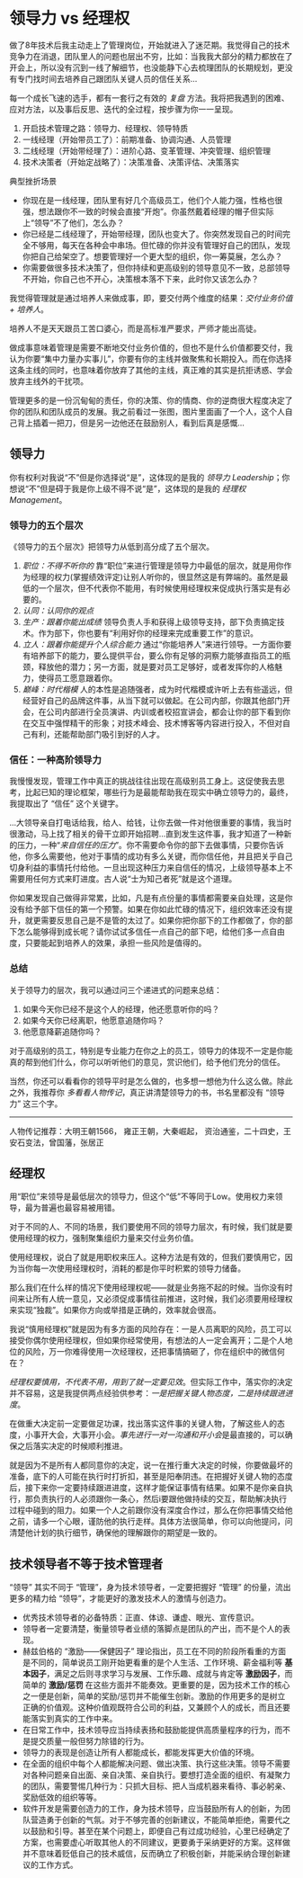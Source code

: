 # 领导力 vs 经理权


做了8年技术后我主动走上了管理岗位，开始就进入了迷茫期。我觉得自己的技术竞争力在消退，团队里人的问题也层出不穷，比如：当我我大部分的精力都放在了开会上，所以没有沉到一线了解细节，也没能静下心去梳理团队的长期规划，更没有专门找时间去培养自己跟团队关键人员的信任关系...

每一个成长飞速的选手，都有一套行之有效的 *复盘* 方法。我将把我遇到的困难、应对方法，以及事后反思、迭代的全过程，按步骤为你一一呈现。

1. 开启技术管理之路：领导力、经理权、领导特质
2. 一线经理（开始带员工了）：前期准备、协调沟通、人员管理
3. 二线经理（开始带经理了）：进阶心路、变革管理、冲突管理、组织管理
4. 技术决策者（开始定战略了）：决策准备、决策评估、决策落实

典型挫折场景
* 你现在是一线经理，团队里有好几个高级员工，他们个人能力强，性格也很强，想法跟你不一致的时候会直接“开炮”。你虽然戴着经理的帽子但实际上“领导”不了他们，怎么办？
* 你已经是二线经理了，开始带经理，团队也变大了。你突然发现自己的时间完全不够用，每天在各种会中串场。但忙碌的你并没有管理好自己的团队，发现你把自己给架空了。想要管理好一个更大型的组织，你一筹莫展，怎么办？
* 你需要做很多技术决策了，但你持续和更高级别的领导意见不一致，总部领导不开始，你自己也不开心，决策根本落不下来，此时你又该怎么办？

我觉得管理就是通过培养人来做成事，即，要交付两个维度的结果：*交付业务价值 + 培养人*。

培养人不是天天跟员工苦口婆心，而是高标准严要求，严师才能出高徒。

做成事意味着管理是需要不断地交付业务价值的，但也不是什么价值都要交付，我认为你要“集中力量办实事儿”，你要有你的主线并做聚焦和长期投入。而在你选择这条主线的同时，也意味着你放弃了其他的主线，真正难的其实是抗拒诱惑、学会放弃主线外的干扰项。

管理更多的是一份沉甸甸的责任，你的决策、你的情商、你的逆商很大程度决定了你的团队和团队成员的发展。我之前看过一张图，图片里面画了一个人，这个人自己背上插着一把刀，但是另一边他还在鼓励别人，看到后真是感慨...


## 领导力

你有权利对我说“不”但是你选择说“是”，这体现的是我的 *领导力 Leadership*；你想说“不”但是碍于我是你上级不得不说“是”，这体现的是我的 *经理权 Management*。

### 领导力的五个层次

《领导力的五个层次》把领导力从低到高分成了五个层次。
1. *职位：不得不听你的* 靠“职位”来进行管理是领导力中最低的层次，就是用你作为经理的权力(掌握绩效评定)让别人听你的，很显然这是有弊端的。虽然是最低的一个层次，但不代表你不能用，有时候使用经理权来促成执行落实是有必要的。
2. *认同：认同你的观点*
3. *生产：跟着你能出成绩* 领导负责人手和获得上级领导支持，部下负责搞定技术。作为部下，你也要有“利用好你的经理来完成重要工作”的意识。
4. *立人：跟着你能提升个人综合能力* 通过“你能培养人”来进行领导。一方面你要有培养部下的能力，要么提供平台，要么你有足够的洞察力能够直指员工的瓶颈，释放他的潜力；另一方面，就是要对员工足够好，或者发挥你的人格魅力，使得员工愿意跟着你。
5. *巅峰：时代楷模* 人的本性是追随强者，成为时代楷模或许听上去有些遥远，但经营好自己的品牌这件事，从当下就可以做起。在公司内部，你跟其他部门开会，在公司内部进行全员演讲、内训或者校招宣讲会，都会让你的部下看到你在交互中强悍精干的形象；对技术峰会、技术博客等内容进行投入，不但对自己有利，还能帮助部门吸引到好的人才。

### 信任：一种高阶领导力

我慢慢发现，管理工作中真正的挑战往往出现在高级别员工身上。这促使我去思考，比起已知的理论框架，哪些行为是最能帮助我在现实中确立领导力的，最终，我提取出了 “信任” 这个关键字。

...大领导亲自打电话给我，给人、给钱，让你去做一件对他很重要的事情，我当时很激动，马上找了相关的骨干立即开始招聘...直到发生这件事，我才知道了一种新的压力，一种“*来自信任的压力*”。你不需要命令你的部下去做事情，只要你告诉他，你多么需要他，他对于事情的成功有多么关键，而你信任他，并且把关乎自己切身利益的事情托付给他。一旦出现这种压力来自信任的情况，上级领导基本上不需要用任何方式来盯进度。古人说“士为知己者死”就是这个道理。

你如果发现自己做得非常累，比如，凡是有点份量的事情都需要亲自处理，这是你没有给予部下信任的第一个预警。如果在你如此忙碌的情况下，组织效率还没有提升，就更需要反思自己是不是管的太过了。如果你把你部下的工作都做了，你的部下怎么能够得到成长呢？请你试试多信任一点自己的部下吧，给他们多一点自由度，只要能起到培养人的效果，承担一些风险是值得的。

### 总结

关于领导力的层次，我可以通过问三个递进式的问题来总结：
1. 如果今天你已经不是这个人的经理，他还愿意听你的吗？
2. 如果今天你已经离职，他愿意追随你吗？
3. 他愿意降薪追随你吗？

对于高级别的员工，特别是专业能力在你之上的员工，领导力的体现不一定是你能真的帮到他们什么，你可以听听他们的意见，赏识他们，给予他们充分的信任。

当然，你还可以看看你的领导平时是怎么做的，也多想一想他为什么这么做。除此之外，我推荐你 *多看看人物传记*，真正讲清楚领导力的书，书名里都没有 “领导力” 这三个字。

-------

人物传记推荐：大明王朝1566， 雍正王朝，大秦崛起， 资治通鉴，二十四史，王安石变法，曾国藩，张居正



## 经理权

用“职位”来领导是最低层次的领导力，但这个“低”不等同于Low。使用权力来领导，最为普遍也最容易被用错。

对于不同的人、不同的场景，我们要使用不同的领导力层次，有时候，我们就是要使用经理的权力，强制聚集组织力量来交付业务价值。

使用经理权，说白了就是用职权来压人。这种方法是有效的，但我们要慎用它，因为当你每一次使用经理权时，消耗的都是你平时积累的领导力储备。

那么我们在什么样的情况下使用经理权呢——就是业务拖不起的时候。当你没有时间来让所有人统一意见，又必须促成事情往前推进，这时候，我们必须要用经理权来实现“独裁”。如果你方向或举措是正确的，效率就会很高。


我说“慎用经理权”就是因为有多方面的风险存在：一是人员离职的风险，员工可以接受你偶尔使用经理权，但如果你经常使用，有想法的人一定会离开；二是个人地位的风险，万一你难得使用一次经理权，还把事情搞砸了，你在组织中的微信何在？

*经理权要慎用，不代表不用，用到了就一定要见效*。但实际工作中，落实你的决定并不容易，这是我提供两点经验供参考：*一是把握关键人物态度，二是持续跟进进度*。

在做重大决定前一定要做足功课，找出落实这件事的关键人物，了解这些人的态度，小事开大会，大事开小会。*事先进行一对一沟通和开小会*是最直接的，可以确保之后落实决定的时候顺利推进。

就是因为不是所有人都同意你的决定，说一在推行重大决定的时候，你要做最坏的准备，底下的人可能在执行时打折扣，甚至是阳奉阴违。在把握好关键人物的态度后，接下来你一定要持续跟进进度，这样才能保证事情有结果。如果不是你亲自执行，那负责执行的人必须跟你一条心，然后i要跟他做持续的交互，帮助解决执行过程中碰到的阻力。如果一个人之前跟你没有深度合作过，那么在你把事情交给他之前，请多一个心眼，谨防他的执行走样。具体方法很简单，你可以向他提问，问清楚他计划的执行细节，确保他的理解跟你的期望是一致的。












## 技术领导者不等于技术管理者

“领导” 其实不同于 “管理”，身为技术领导者，一定要把握好 “管理” 的份量，流出更多的精力给 “领导”，才能更好的激发技术人的激情与创造力。

* 优秀技术领导者的必备特质：正直、体谅、谦虚、眼光、宣传意识。
* 领导者一定要清楚，衡量领导者业绩的落脚点是团队的产出，而不是个人的表现。
* 赫兹伯格的 “激励——保健因子” 理论指出，员工在不同的阶段所看重的方面是不同的，简单说员工刚开始更看重的是个人生活、工作环境、薪金福利等 **基本因子**，满足之后则寻求学习与发展、工作乐趣、成就与肯定等 **激励因子**，而简单的 **激励/惩罚** 在这些方面并不能奏效。更重要的是，因为技术工作的核心之一便是创新，简单的奖励/惩罚并不能催生创新。激励的作用更多的是树立正确的价值观。这种价值观既符合公司的利益，又兼顾个人的成长，而且还要能落实到真实的工作中来。
* 在日常工作中，技术领导应当持续表扬和鼓励能提供高质量程序的行为，而不是提交质量一般但努力除错的行为。
* 领导力的表现是创造让所有人都能成长，都能发挥更大价值的环境。
* 在全面的组织中每个人都能解决问题、做出决策、执行这些决策。领导不需要对各种问题亲自出面、亲自决策、亲自执行。要想打造全面的组织、有凝聚力的团队，需要警惕几种行为：只抓大目标、把人当成机器来看待、事必躬亲、奖励低效的组织等等。
* 软件开发是需要创造力的工作，身为技术领导，应当鼓励所有人的创新，为团队营造勇于创新的气氛。对于不够完善的创新建议，不能简单拒绝，需要代之以鼓励和引导。甚至在某个问题上，即便自己有过成功经验，心里已经确定了方案，也需要虚心听取其他人的不同建议，更要勇于采纳更好的方案。这样做并不意味着贬低自己的技术威信，反而确立了积极创新，并能采纳合理创新建议的工作方式。


